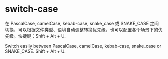 # switch-case
在 PascalCase, camelCase, kebab-case, snake_case 或 SNAKE_CASE 之间切换，可以根据文件类型、语境自动调整转换优先级，也可以配置各个场景下的优先级。快捷键：Shift + Alt + U.

Switch easily between PascalCase, camelCase, kebab-case, snake_case or SNAKE_CASE. Shift + Alt + U.